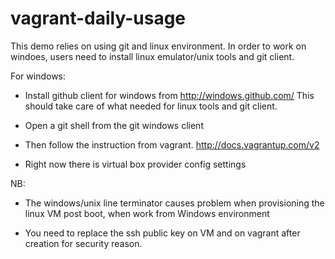 vagrant-daily-usage
===================
This demo relies on using git and linux environment.
In order to work on windoes, users need to install 
linux emulator/unix tools and git client.

For windows:
* Install github client for windows from 
  http://windows.github.com/ 
  This should take care of what needed for linux tools 
  and git client. 

* Open a git shell from the git windows client

* Then follow the instruction from vagrant.
  http://docs.vagrantup.com/v2

* Right now there is virtual box provider config settings

NB:
* The windows/unix line terminator causes problem when 
  provisioning the linux VM post boot, when work from Windows
  environment

* You need to replace the ssh public key on VM and on vagrant after creation for security reason.